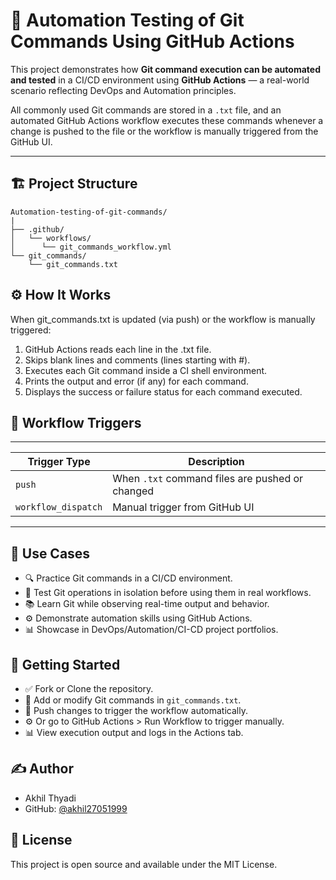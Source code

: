 # 🚀 Automation Testing of Git Commands Using GitHub Actions

This project demonstrates how **Git command execution can be automated and tested** in a CI/CD environment using **GitHub Actions** — a real-world scenario reflecting DevOps and Automation principles.

All commonly used Git commands are stored in a `.txt` file, and an automated GitHub Actions workflow executes these commands whenever a change is pushed to the file or the workflow is manually triggered from the GitHub UI.

---

## 🏗️ Project Structure
```
Automation-testing-of-git-commands/
|
├── .github/ 
│   └── workflows/ 
│      └── git_commands_workflow.yml
└── git_commands/ 
    └── git_commands.txt 

```
## ⚙️ How It Works

When git_commands.txt is updated (via push) or the workflow is manually triggered:
  1. GitHub Actions reads each line in the .txt file.
  2. Skips blank lines and comments (lines starting with #).
  3. Executes each Git command inside a CI shell environment.
  4. Prints the output and error (if any) for each command.
  5. Displays the success or failure status for each command executed.


## 🚦 Workflow Triggers

------------------------------------------------------------------------
| Trigger Type        | Description                                    |
|---------------------|------------------------------------------------|
| `push`              | When `.txt` command files are pushed or changed|
| `workflow_dispatch` | Manual trigger from GitHub UI                  |
------------------------------------------------------------------------

## 📌 Use Cases

- 🔍 Practice Git commands in a CI/CD environment.
- 🧪 Test Git operations in isolation before using them in real workflows.
- 📚 Learn Git while observing real-time output and behavior.
- ⚙️ Demonstrate automation skills using GitHub Actions.
- 📊 Showcase in DevOps/Automation/CI-CD project portfolios.

## 🏁 Getting Started

- ✅ Fork or Clone the repository.
- 📝 Add or modify Git commands in `git_commands.txt`.
- 🔀 Push changes to trigger the workflow automatically.
- ⚙️ Or go to GitHub Actions > Run Workflow to trigger manually.
- 📊 View execution output and logs in the Actions tab.


## ✍️ Author

- Akhil Thyadi
- GitHub: [@akhil27051999](https://github.com/akhil27051999)


## 📜 License

This project is open source and available under the MIT License.
